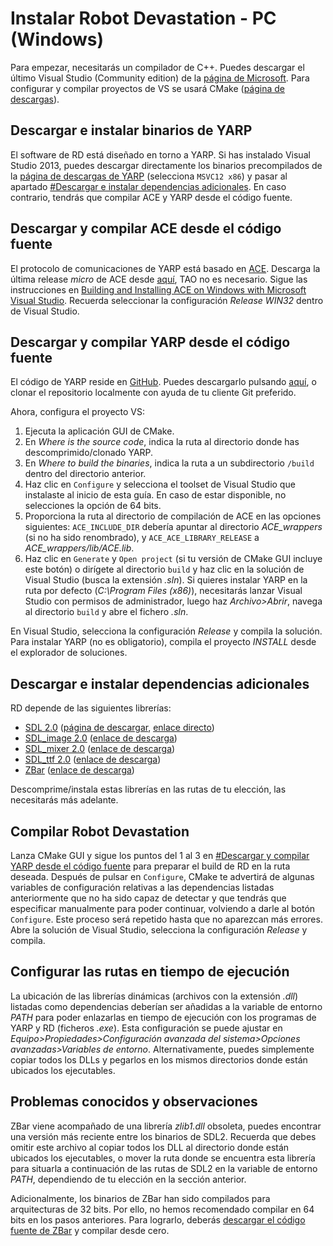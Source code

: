 # Instalar Robot Devastation - PC (Windows)

Para empezar, necesitarás un compilador de C++. Puedes descargar el último Visual Studio (Community edition) de la [página de Microsoft](https://www.visualstudio.com/downloads/). Para configurar y compilar proyectos de VS se usará CMake ([página de descargas](https://cmake.org/download/)).

## Descargar e instalar binarios de YARP

El software de RD está diseñado en torno a YARP. Si has instalado Visual Studio 2013, puedes descargar directamente los binarios precompilados de la [página de descargas de YARP](http://www.yarp.it/installation_downloads.html) (selecciona `MSVC12 x86`) y pasar al apartado [#Descargar e instalar dependencias adicionales](#descargar-e-instalar-dependencias-adicionales). En caso contrario, tendrás que compilar ACE y YARP desde el código fuente.

## Descargar y compilar ACE desde el código fuente

El protocolo de comunicaciones de YARP está basado en [ACE](http://www.cs.wustl.edu/~schmidt/ACE.html). Descarga la última release *micro* de ACE desde [aquí](http://download.dre.vanderbilt.edu/), TAO no es necesario. Sigue las instrucciones en [Building and Installing ACE on Windows with Microsoft Visual Studio](http://www.dre.vanderbilt.edu/~schmidt/DOC_ROOT/ACE/ACE-INSTALL.html#msvc). Recuerda seleccionar la configuración *Release WIN32* dentro de Visual Studio.

## Descargar y compilar YARP desde el código fuente

El código de YARP reside en [GitHub](https://github.com/robotology/yarp). Puedes descargarlo pulsando [aquí](https://github.com/robotology/yarp/archive/master.zip), o clonar el repositorio localmente con ayuda de tu cliente Git preferido.

Ahora, configura el proyecto VS:
1. Ejecuta la aplicación GUI de CMake.
2. En *Where is the source code*, indica la ruta al directorio donde has descomprimido/clonado YARP.
3. En *Where to build the binaries*, indica la ruta a un subdirectorio `/build` dentro del directorio anterior.
4. Haz clic en `Configure` y selecciona el toolset de Visual Studio que instalaste al inicio de esta guía. En caso de estar disponible, no selecciones la opción de 64 bits.
5. Proporciona la ruta al directorio de compilación de ACE en las opciones siguientes: `ACE_INCLUDE_DIR` debería apuntar al directorio *ACE_wrappers* (si no ha sido renombrado), y `ACE_ACE_LIBRARY_RELEASE` a *ACE_wrappers/lib/ACE.lib*.
6. Haz clic en `Generate` y `Open project` (si tu versión de CMake GUI incluye este botón) o dirígete al directorio `build` y haz clic en la solución de Visual Studio (busca la extensión *.sln*). Si quieres instalar YARP en la ruta por defecto (*C:\Program Files (x86)*), necesitarás lanzar Visual Studio con permisos de administrador, luego haz *Archivo>Abrir*, navega al directorio `build` y abre el fichero *.sln*.

En Visual Studio, selecciona la configuración *Release* y compila la solución. Para instalar YARP (no es obligatorio), compila el proyecto *INSTALL* desde el explorador de soluciones.

## Descargar e instalar dependencias adicionales

RD depende de las siguientes librerías:
* [SDL 2.0](https://www.libsdl.org/index.php) ([página de descargar](https://www.libsdl.org/download-2.0.php), [enlace directo](https://www.libsdl.org/release/SDL2-devel-2.0.5-VC.zip))
* [SDL_image 2.0](https://www.libsdl.org/projects/SDL_image/) ([enlace de descarga](https://www.libsdl.org/projects/SDL_image/release/SDL2_image-2.0.1.zip))
* [SDL_mixer 2.0](https://www.libsdl.org/projects/SDL_mixer/) ([enlace de descarga](https://www.libsdl.org/projects/SDL_mixer/release/SDL2_mixer-2.0.1.zip))
* [SDL_ttf 2.0](https://www.libsdl.org/projects/SDL_ttf/) ([enlace de descarga](https://www.libsdl.org/projects/SDL_ttf/release/SDL2_ttf-2.0.14.zip))
* [ZBar](http://zbar.sourceforge.net/) ([enlace de descarga](https://sourceforge.net/projects/zbar/files/zbar/0.10/zbar-0.10-setup.exe/download))

Descomprime/instala estas librerías en las rutas de tu elección, las necesitarás más adelante.

## Compilar Robot Devastation

Lanza CMake GUI y sigue los puntos del 1 al 3 en [#Descargar y compilar YARP desde el código fuente](#descargar-y-compilar-yarp-desde-el-código-fuente) para preparar el build de RD en la ruta deseada. Después de pulsar en `Configure`, CMake te advertirá de algunas variables de configuración relativas a las dependencias listadas anteriormente que no ha sido capaz de detectar y que tendrás que especificar manualmente para poder continuar, volviendo a darle al botón `Configure`. Este proceso será repetido hasta que no aparezcan más errores. Abre la solución de Visual Studio, selecciona la configuración *Release* y compila.

## Configurar las rutas en tiempo de ejecución

La ubicación de las librerías dinámicas (archivos con la extensión *.dll*) listadas como dependencias deberían ser añadidas a la variable de entorno *PATH* para poder enlazarlas en tiempo de ejecución con los programas de YARP y RD (ficheros *.exe*). Esta configuración se puede ajustar en *Equipo>Propiedades>Configuración avanzada del sistema>Opciones avanzadas>Variables de entorno*. Alternativamente, puedes simplemente copiar todos los DLLs y pegarlos en los mismos directorios donde están ubicados los ejecutables.

## Problemas conocidos y observaciones

ZBar viene acompañado de una librería *zlib1.dll* obsoleta, puedes encontrar una versión más reciente entre los binarios de SDL2. Recuerda que debes omitir este archivo al copiar todos los DLL al directorio donde están ubicados los ejecutables, o mover la ruta donde se encuentra esta librería para situarla a continuación de las rutas de SDL2 en la variable de entorno *PATH*, dependiendo de tu elección en la sección anterior.

Adicionalmente, los binarios de ZBar han sido compilados para arquitecturas de 32 bits. Por ello, no hemos recomendado compilar en 64 bits en los pasos anteriores. Para lograrlo, deberás [descargar el código fuente de ZBar](http://zbar.sourceforge.net/download.html) y compilar desde cero. 

